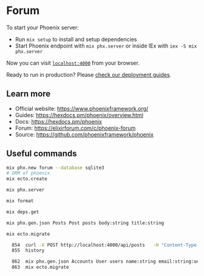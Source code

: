 # Forum

To start your Phoenix server:

  * Run `mix setup` to install and setup dependencies
  * Start Phoenix endpoint with `mix phx.server` or inside IEx with `iex -S mix phx.server`

Now you can visit [`localhost:4000`](http://localhost:4000) from your browser.

Ready to run in production? Please [check our deployment guides](https://hexdocs.pm/phoenix/deployment.html).

## Learn more

  * Official website: https://www.phoenixframework.org/
  * Guides: https://hexdocs.pm/phoenix/overview.html
  * Docs: https://hexdocs.pm/phoenix
  * Forum: https://elixirforum.com/c/phoenix-forum
  * Source: https://github.com/phoenixframework/phoenix

## Useful commands
```bash
mix phx.new forum --database sqlite3 
# ORM of phoenix
mix ecto.create

mix phx.server

mix format

mix deps.get

mix phx.gen.json Posts Post posts body:string title:string

mix ecto.migrate

  854  curl -X POST http://localhost:4000/api/posts   -H "Content-Type: application/json"   -d '{"post": {"title": "Second Title", "body": "This is the body of the post."}}'
  855  history

  862  mix phx.gen.json Accounts User users name:string email:string:unique
  863  mix ecto.migrate

```
